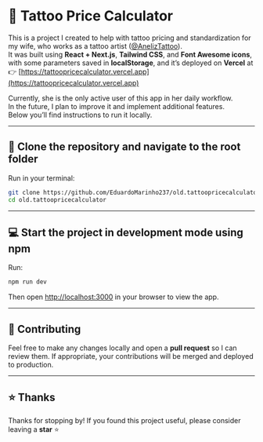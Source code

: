 # 💉 Tattoo Price Calculator

This is a project I created to help with tattoo pricing and standardization for my wife, who works as a tattoo artist ([@AnelizTattoo](https://www.instagram.com/AnelisTattoo)).  
It was built using **React + Next.js**, **Tailwind CSS**, and **Font Awesome icons**, with some parameters saved in **localStorage**, and it’s deployed on **Vercel** at  
👉 [https://tattoopricecalculator.vercel.app](https://tattoopricecalculator.vercel.app)

Currently, she is the only active user of this app in her daily workflow.  
In the future, I plan to improve it and implement additional features.  
Below you’ll find instructions to run it locally.

---

## 🚀 Clone the repository and navigate to the root folder

Run in your terminal:

```bash
git clone https://github.com/EduardoMarinho237/old.tattoopricecalculator.git
cd old.tattoopricecalculator
````

---

## 💻 Start the project in development mode using npm

Run:

```bash
npm run dev
```

Then open [http://localhost:3000](http://localhost:3000) in your browser to view the app.

---

## 🧩 Contributing

Feel free to make any changes locally and open a **pull request** so I can review them.
If appropriate, your contributions will be merged and deployed to production.

---

## ⭐ Thanks

Thanks for stopping by!
If you found this project useful, please consider leaving a **star** ⭐

```
